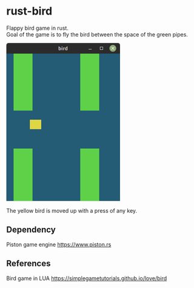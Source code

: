 # rust-bird
Flappy bird game in rust.  
Goal of the game is to fly the bird between the space of the green pipes.

![Alternativer Text](bird.png)  

The yellow bird is moved up with a press of any key.  

## Dependency
Piston game engine https://www.piston.rs


## References
Bird game in LUA https://simplegametutorials.github.io/love/bird
